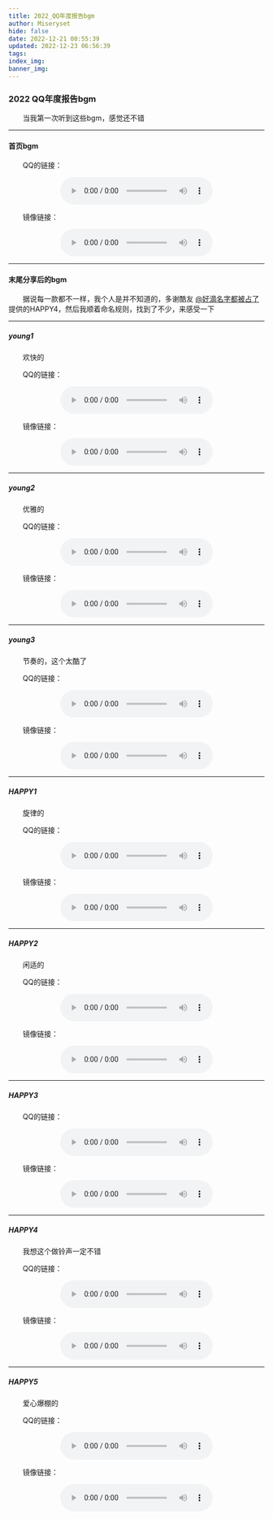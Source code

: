```yaml
---
title: 2022_QQ年度报告bgm
author: Miseryset
hide: false
date: 2022-12-21 00:55:39
updated: 2022-12-23 06:56:39
tags:
index_img:
banner_img:
---
```

### 2022 QQ年度报告bgm
&emsp;&emsp;当我第一次听到这些bgm，感觉还不错
***
<!-- more -->
#### 首页bgm

&emsp;&emsp;QQ的链接：

<audio controls preload="metadata" style="clear:both;display:block;margin:3px auto">
  <source src="https://static-res.qq.com/static-res/pandian2022/home-bgm-1.mp3" type="audio/mpeg">
</audio>

&emsp;&emsp;镜像链接：

<audio controls preload="metadata" style="clear:both;display:block;margin:3px auto">
  <source src="https://gcore.jsdelivr.net/gh/Miseryset/RawFile@main/music/home-bgm-1.mp3" type="audio/mpeg">
</audio>

***

#### 末尾分享后的bgm

&emsp;&emsp;据说每一款都不一样，我个人是并不知道的，多谢酷友 [@好滴名字都被占了](http://www.coolapk.com/u/20690350) 提供的HAPPY4，然后我顺着命名规则，找到了不少，来感受一下

***

##### young1
&emsp;&emsp;欢快的

&emsp;&emsp;QQ的链接：

<audio controls preload="metadata" style="clear:both;display:block;margin:3px auto">
  <source src="https://down.qq.com/qqweb/young1.mp3" type="audio/mpeg">
</audio>

&emsp;&emsp;镜像链接：

<audio controls preload="metadata" style="clear:both;display:block;margin:3px auto">
  <source src="https://gcore.jsdelivr.net/gh/Miseryset/RawFile@main/music/young1.mp3" type="audio/mpeg">
</audio>

***

##### young2
&emsp;&emsp;优雅的

&emsp;&emsp;QQ的链接：

<audio controls preload="metadata" style="clear:both;display:block;margin:3px auto">
  <source src="https://down.qq.com/qqweb/young2.mp3" type="audio/mpeg">
</audio>

&emsp;&emsp;镜像链接：

<audio controls preload="metadata" style="clear:both;display:block;margin:3px auto">
  <source src="https://gcore.jsdelivr.net/gh/Miseryset/RawFile@main/music/young2.mp3" type="audio/mpeg">
</audio>

***

##### young3
&emsp;&emsp;节奏的，这个太酷了

&emsp;&emsp;QQ的链接：

<audio controls preload="metadata" style="clear:both;display:block;margin:3px auto">
  <source src="https://down.qq.com/qqweb/young3.mp3" type="audio/mpeg">
</audio>

&emsp;&emsp;镜像链接：

<audio controls preload="metadata" style="clear:both;display:block;margin:3px auto">
  <source src="https://gcore.jsdelivr.net/gh/Miseryset/RawFile@main/music/young3.mp3" type="audio/mpeg">
</audio>

***

##### HAPPY1
&emsp;&emsp;旋律的

&emsp;&emsp;QQ的链接：

<audio controls preload="metadata" style="clear:both;display:block;margin:3px auto">
  <source src="https://down.qq.com/qqweb/HAPPY1.mp3" type="audio/mpeg">
</audio>

&emsp;&emsp;镜像链接：

<audio controls preload="metadata" style="clear:both;display:block;margin:3px auto">
  <source src="https://gcore.jsdelivr.net/gh/Miseryset/RawFile@main/music/HAPPY1.mp3" type="audio/mpeg">
</audio>

***

##### HAPPY2
&emsp;&emsp;闲适的

&emsp;&emsp;QQ的链接：

<audio controls preload="metadata" style="clear:both;display:block;margin:3px auto">
  <source src="https://down.qq.com/qqweb/HAPPY2.mp3" type="audio/mpeg">
</audio>

&emsp;&emsp;镜像链接：

<audio controls preload="metadata" style="clear:both;display:block;margin:3px auto">
  <source src="https://gcore.jsdelivr.net/gh/Miseryset/RawFile@main/music/HAPPY2.mp3" type="audio/mpeg">
</audio>

***

##### HAPPY3

&emsp;&emsp;QQ的链接：

<audio controls preload="metadata" style="clear:both;display:block;margin:3px auto">
  <source src="https://down.qq.com/qqweb/HAPPY3.mp3" type="audio/mpeg">
</audio>

&emsp;&emsp;镜像链接：

<audio controls preload="metadata" style="clear:both;display:block;margin:3px auto">
  <source src="https://gcore.jsdelivr.net/gh/Miseryset/RawFile@main/music/HAPPY3.mp3" type="audio/mpeg">
</audio>

***

##### HAPPY4
&emsp;&emsp;我想这个做铃声一定不错

&emsp;&emsp;QQ的链接：

<audio controls preload="metadata" style="clear:both;display:block;margin:3px auto">
  <source src="https://down.qq.com/qqweb/HAPPY4.mp3" type="audio/mpeg">
</audio>

&emsp;&emsp;镜像链接：

<audio controls preload="metadata" style="clear:both;display:block;margin:3px auto">
  <source src="https://gcore.jsdelivr.net/gh/Miseryset/RawFile@main/music/HAPPY4.mp3" type="audio/mpeg">
</audio>

***

##### HAPPY5
&emsp;&emsp;爱心爆棚的

&emsp;&emsp;QQ的链接：

<audio controls preload="metadata" style="clear:both;display:block;margin:3px auto">
  <source src="https://down.qq.com/qqweb/HAPPY5.mp3" type="audio/mpeg">
</audio>

&emsp;&emsp;镜像链接：

<audio controls preload="metadata" style="clear:both;display:block;margin:3px auto">
  <source src="https://gcore.jsdelivr.net/gh/Miseryset/RawFile@main/music/HAPPY5.mp3" type="audio/mpeg">
</audio>
